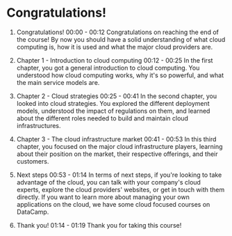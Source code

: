 # Congratulations!

1. Congratulations!
00:00 - 00:12
Congratulations on reaching the end of the course! By now you should have a solid understanding of what cloud computing is, how it is used and what the major cloud providers are.

2. Chapter 1 - Introduction to cloud computing
00:12 - 00:25
In the first chapter, you got a general introduction to cloud computing. You understood how cloud computing works, why it's so powerful, and what the main service models are.

3. Chapter 2 - Cloud strategies
00:25 - 00:41
In the second chapter, you looked into cloud strategies. You explored the different deployment models, understood the impact of regulations on them, and learned about the different roles needed to build and maintain cloud infrastructures.

4. Chapter 3 - The cloud infrastructure market
00:41 - 00:53
In this third chapter, you focused on the major cloud infrastructure players, learning about their position on the market, their respective offerings, and their customers.

5. Next steps
00:53 - 01:14
In terms of next steps, if you're looking to take advantage of the cloud, you can talk with your company's cloud experts, explore the cloud providers' websites, or get in touch with them directly. If you want to learn more about managing your own applications on the cloud, we have some cloud focused courses on DataCamp.

6. Thank you!
01:14 - 01:19
Thank you for taking this course!